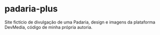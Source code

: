 # padaria-plus
Site fictício de divulgação de uma Padaria, design e imagens da plataforma DevMedia, código de minha própria autoria.
